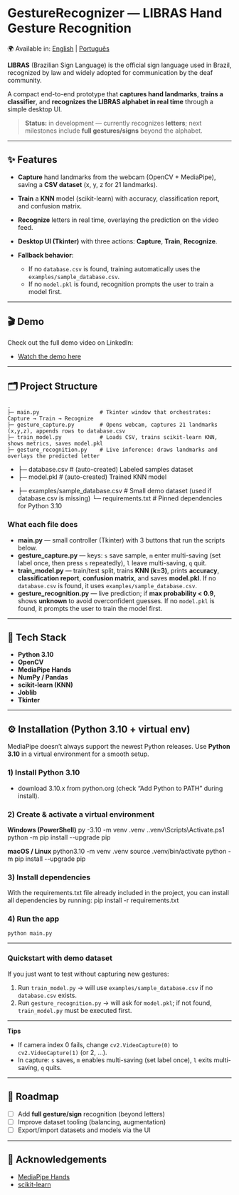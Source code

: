 # GestureRecognizer — LIBRAS Hand Gesture Recognition

🌍 Available in: [English](README.md) | [Português](README.pt.md)

**LIBRAS** (Brazilian Sign Language) is the official sign language used in Brazil, recognized by law and widely adopted for communication by the deaf community.

A compact end-to-end prototype that **captures hand landmarks**, **trains a classifier**, and **recognizes the LIBRAS alphabet in real time** through a simple desktop UI.

> **Status:** in development — currently recognizes **letters**; next milestones include **full gestures/signs** beyond the alphabet.

---

## ✨ Features
- **Capture** hand landmarks from the webcam (OpenCV + MediaPipe), saving a **CSV dataset** (x, y, z for 21 landmarks).
- **Train** a **KNN** model (scikit-learn) with accuracy, classification report, and confusion matrix.
- **Recognize** letters in real time, overlaying the prediction on the video feed.
- **Desktop UI (Tkinter)** with three actions: **Capture**, **Train**, **Recognize**.

- **Fallback behavior**:
  - If no `database.csv` is found, training automatically uses the `examples/sample_database.csv`.
  - If no `model.pkl` is found, recognition prompts the user to train a model first.


---

## 🎬 Demo

Check out the full demo video on LinkedIn:

- [Watch the demo here](https://www.linkedin.com/seu-video-aqui)


---

## 🗂️ Project Structure
    .
    ├─ main.py                   # Tkinter window that orchestrates: Capture → Train → Recognize
    ├─ gesture_capture.py        # Opens webcam, captures 21 landmarks (x,y,z), appends rows to database.csv
    ├─ train_model.py            # Loads CSV, trains scikit-learn KNN, shows metrics, saves model.pkl
    ├─ gesture_recognition.py    # Live inference: draws landmarks and overlays the predicted letter
-   ├─ database.csv              # (auto-created) Labeled samples dataset
-   ├─ model.pkl                 # (auto-created) Trained KNN model
+   ├─ examples/sample_database.csv  # Small demo dataset (used if database.csv is missing)
    └─ requirements.txt          # Pinned dependencies for Python 3.10

### What each file does
- **main.py** — small controller (Tkinter) with 3 buttons that run the scripts below.
- **gesture_capture.py** — keys: `s` save sample, `m` enter multi-saving (set label once, then press `s` repeatedly), `l` leave multi-saving, `q` quit.
- **train_model.py** — train/test split, trains **KNN (k=3)**, prints **accuracy**, **classification report**, **confusion matrix**, and saves **model.pkl**. If no `database.csv` is found, it uses `examples/sample_database.csv`.
- **gesture_recognition.py** — live prediction; if **max probability < 0.9**, shows **unknown** to avoid overconfident guesses. If no `model.pkl` is found, it prompts the user to train the model first.

---

## 🧰 Tech Stack
- **Python 3.10** 
- **OpenCV**
- **MediaPipe Hands**
- **NumPy / Pandas**
- **scikit-learn (KNN)**
- **Joblib**
- **Tkinter**

---

## ⚙️ Installation (Python 3.10 + virtual env)

MediaPipe doesn’t always support the newest Python releases. Use **Python 3.10** in a virtual environment for a smooth setup.

### 1) Install Python 3.10
-  download 3.10.x from python.org (check “Add Python to PATH” during install).

### 2) Create & activate a virtual environment

**Windows (PowerShell)**
    py -3.10 -m venv .venv
    .\.venv\Scripts\Activate.ps1
    python -m pip install --upgrade pip

**macOS / Linux**
    python3.10 -m venv .venv
    source .venv/bin/activate
    python -m pip install --upgrade pip

### 3) Install dependencies

With the requirements.txt file already included in the project, you can install all dependencies by running:
    pip install -r requirements.txt

### 4) Run the app
    python main.py

---

### Quickstart with demo dataset
If you just want to test without capturing new gestures:
1. Run `train_model.py` → will use `examples/sample_database.csv` if no `database.csv` exists.
2. Run `gesture_recognition.py` → will ask for `model.pkl`; if not found, `train_model.py` must be executed first.

---

**Tips**
- If camera index 0 fails, change `cv2.VideoCapture(0)` to `cv2.VideoCapture(1)` (or 2, …).
- In capture: `s` saves, `m` enables multi-saving (set label once), `l` exits multi-saving, `q` quits.

---

## 🧭 Roadmap
- [ ] Add **full gesture/sign** recognition (beyond letters)
- [ ] Improve dataset tooling (balancing, augmentation)
- [ ] Export/import datasets and models via the UI

---

## 🤝 Acknowledgements
- [MediaPipe Hands](https://developers.google.com/mediapipe)
- [scikit-learn](https://scikit-learn.org/)
